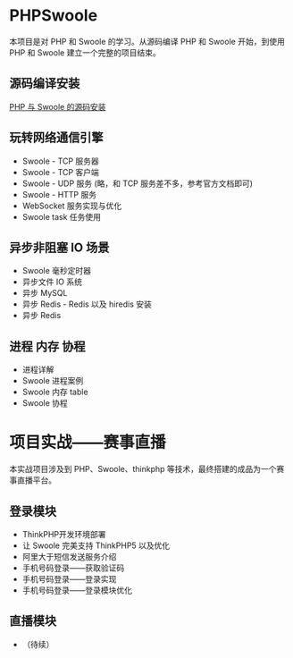 # PHPSwoole

本项目是对 PHP 和 Swoole 的学习。从源码编译 PHP 和 Swoole 开始，到使用 PHP 和 Swoole 建立一个完整的项目结束。

## 源码编译安装
[PHP 与 Swoole 的源码安装](https://zhuanlan.zhihu.com/p/35758801)

## 玩转网络通信引擎
* Swoole - TCP 服务器
* Swoole - TCP 客户端
* Swoole - UDP 服务 (略，和 TCP 服务差不多，参考官方文档即可)
* Swoole - HTTP 服务
* WebSocket 服务实现与优化
* Swoole task 任务使用

## 异步非阻塞 IO 场景
* Swoole 毫秒定时器
* 异步文件 IO 系统
* 异步 MySQL
* 异步 Redis - Redis 以及 hiredis 安装
* 异步 Redis

## 进程 内存 协程
* 进程详解
* Swoole 进程案例
* Swoole 内存 table
* Swoole 协程

# 项目实战——赛事直播

本实战项目涉及到 PHP、Swoole、thinkphp 等技术，最终搭建的成品为一个赛事直播平台。

## 登录模块
* ThinkPHP开发环境部署
* 让 Swoole 完美支持 ThinkPHP5 以及优化
* 阿里大于短信发送服务介绍
* 手机号码登录——获取验证码
* 手机号码登录——登录实现
* 手机号码登录——登录模块优化

## 直播模块
* （待续）


